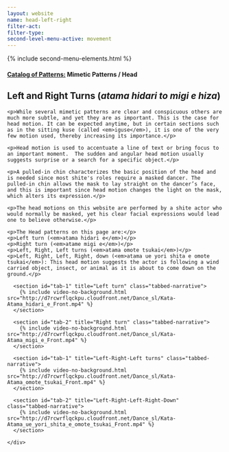 ```yaml
---
layout: website
name: head-left-right
filter-act:
filter-type:
second-level-menu-active: movement
---
```

{% include second-menu-elements.html %}

<main class="page-content">
  <div class="text-container">
    <h4><a href="/movement#catalog">Catalog of Patterns:</a> Mimetic Patterns / Head</h4>
    <h2>Left and Right Turns (<em>atama hidari to migi e hiza</em>)</h2>

    <p>While several mimetic patterns are clear and conspicuous others are much more subtle, and yet they are as important. This is the case for head motion. It can be expected anytime, but in certain sections such as in the sitting kuse (called <em>iguse</em>), it is one of the very few motion used, thereby increasing its importance.</p>

    <p>Head motion is used to accentuate a line of text or bring focus to an important moment.  The sudden and angular head motion usually suggests surprise or a search for a specific object.</p>

    <p>A pulled-in chin characterizes the basic position of the head and is needed since most shite's roles require a masked dancer. The pulled-in chin allows the mask to lay straight on the dancer’s face, and this is important since head motion changes the light on the mask, which alters its expression.</p>

    <p>The head motions on this website are performed by a shite actor who would normally be masked, yet his clear facial expressions would lead one to believe otherwise.</p>

    <p>The Head patterns on this page are:</p>
    <p>Left turn (<em>atama hidari e</em>)</p>
    <p>Right turn (<em>atame migi e</em>)</p>
    <p>Left, Right, Left turns (<em>atama omote tsukai</em>)</p>
    <p>Left, Right, Left, Right, down (<em>atama ue yori shita e omote tsukai</em>): This head motion suggests the actor is following a wind carried object, insect, or animal as it is about to come down on the ground.</p>

  </div>

<div class="tabs-container">
  <div class="tabs-container__links">
    <div class="wrapper">
      <div id="tabs"></div>
    </div>
  </div>
  <div class="tabs-container__content">
    <div class="wrapper">

      <section id="tab-1" title="Left turn" class="tabbed-narrative">
        {% include video-no-background.html src="http://d7rcwrflqckpu.cloudfront.net/Dance_sl/Kata-Atama_hidari_e_Front.mp4" %}
      </section>

      <section id="tab-2" title="Right turn" class="tabbed-narrative">
        {% include video-no-background.html src="http://d7rcwrflqckpu.cloudfront.net/Dance_sl/Kata-Atama_migi_e_Front.mp4" %}
      </section>

      <section id="tab-1" title="Left-Right-Left turns" class="tabbed-narrative">
        {% include video-no-background.html src="http://d7rcwrflqckpu.cloudfront.net/Dance_sl/Kata-Atama_omote_tsukai_Front.mp4" %}
      </section>

      <section id="tab-2" title="Left-Right-Left-Right-Down" class="tabbed-narrative">
        {% include video-no-background.html src="http://d7rcwrflqckpu.cloudfront.net/Dance_sl/Kata-Atama_ue_yori_shita_e_omote_tsukai_Front.mp4" %}
      </section>

    </div>
  </div>
</div>
</main>
